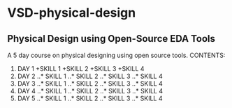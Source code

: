 # VSD-physical-design
## Physical Design using Open-Source EDA Tools
A 5 day course on physical designing using open source tools.
CONTENTS:
1. DAY 1
  +SKILL 1
  +SKILL 2
  +SKILL 3
  +SKILL 4
2. DAY 2
..* SKILL 1
..* SKILL 2
..* SKILL 3
..* SKILL 4
3. DAY 3
..* SKILL 1
..* SKILL 2
..* SKILL 3
..* SKILL 4
4. DAY 4
..* SKILL 1
..* SKILL 2
..* SKILL 3
..* SKILL 4
5. DAY 5
..* SKILL 1
..* SKILL 2
..* SKILL 3
..* SKILL 4
